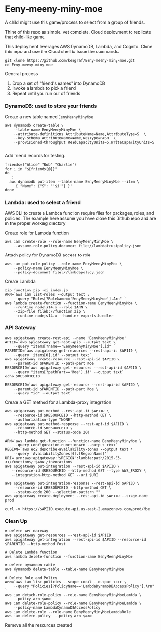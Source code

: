 # Eeny-meeny-miny-moe
A child might use this game/process to select from a group of friends.

Thing of this repo as simple, yet complete, Cloud deployment to replicate that child-like game.

This deployment leverages AWS DynamoDB, Lambda, and Cognito.  Clone this repo and use the Cloud shell to issue the commands.
```
git clone https://github.com/kengraf/Eeny-meeny-miny-moe.git
cd Eeny-meeny-miny-moe
```

General process
1) Drop a set of "friend's names" into DynamoDB
2) Invoke a lambda to pick a friend
3) Repeat until you run out of friends

### DynamoDB: used to store your friends
Create a new table named `EenyMeenyMinyMoe`
```
aws dynamodb create-table \
    --table-name EenyMeenyMinyMoe \
    --attribute-definitions AttributeName=Name,AttributeType=S  \
    --key-schema AttributeName=Name,KeyType=HASH  \
    --provisioned-throughput ReadCapacityUnits=5,WriteCapacityUnits=5
    
```
    
Add friend records for testing.  
```
friends=("Alice" "Bob" "Charlie")
for i in "${friends[@]}"
do
   : 
  aws dynamodb put-item --table-name EenyMeenyMinyMoe --item \
    '{ "Name": {"S": "'$i'"} }' 
done

```

### Lambda: used to select a friend
AWS CLI to create a Lambda function require files for packages, roles, and policies.  The example here assume you have clone this Github repo and are in the proper working diectory

Create role for Lambda function
```
aws iam create-role --role-name EenyMeenyMinyMoe \
    --assume-role-policy-document file://lambdatrustpolicy.json
```
Attach policy for DynamoDB access to role
```
aws iam put-role-policy --role-name EenyMeenyMinyMoe \
    --policy-name EenyMeenyMinyMoe \
    --policy-document file://lambdapolicy.json
```
Create Lambda
```
zip function.zip -xi index.js
ARN=`aws iam list-roles --output text \
    --query "Roles[?RoleName=='EenyMeenyMinyMoe'].Arn" `
aws lambda create-function --function-name EenyMeenyMinyMoe \
    --runtime nodejs14.x --role $ARN \
    --zip-file fileb://function.zip \
    --runtime nodejs14.x --handler exports.handler
```

### API Gateway
```
aws apigateway create-rest-api --name 'EenyMeenyMinyMoe'
APIID=`aws apigateway get-rest-apis --output text \
    --query "items[?name=='EenyMeenyMinyMoe'].id" `
PARENTID=`aws apigateway get-resources --rest-api-id $APIID \
    --query 'items[0].id' --output text`
aws apigateway create-resource --rest-api-id $APIID \
    --parent-id $PARENTID --path-part Moe
RESOURCEID=`aws apigateway get-resources --rest-api-id $APIID \
    --query "items[?pathPart=='Moe'].id" --output text`
echo $RESOURCEID

RESOURCEID=`aws apigateway get-resource --rest-api-id $APIID \
    --parent-id $PARENTID --path-part Moe \
    --query "id" --output text`

```
Create a GET method for a Lambda-proxy integration
```
aws apigateway put-method --rest-api-id $APIID \
    --resource-id $RESOURCEID --http-method GET \
    --authorization-type "NONE"
aws apigateway put-method-response --rest-api-id $APIID \
    --resource-id $RESOURCEID \
    --http-method GET --status-code 200
            
ARN=`aws lambda get-function --function-name EenyMeenyMinyMoe \
    --query Configuration.FunctionArn --output text`
REGION=`aws ec2 describe-availability-zones --output text \
    --query 'AvailabilityZones[0].[RegionName]'`
URI='arn:aws:apigateway:'$REGION':lambda:path/2015-03-31/functions/'$ARN'/invocations'
aws apigateway put-integration --rest-api-id $APIID \
   --resource-id $RESOURCEID --http-method GET --type AWS_PROXY \
   --integration-http-method GET --uri $URI
   
aws apigateway put-integration-response --rest-api-id $APIID \
    --resource-id $RESOURCEID --http-method GET \
    --status-code 200 --selection-pattern "" 
aws apigateway create-deployment --rest-api-id $APIID --stage-name prod

curl -v https://$APIID.execute-api.us-east-2.amazonaws.com/prod/Moe
```

### Clean Up
```
# Delete API Gateway
aws apigateway get-resources --rest-api-id $APIID
aws apigateway get-integration --rest-api-id $APIID --resource-id $PARENTID --http-method Post

# Delete Lambda function
aws lambda delete-function --function-name EenyMeenyMinyMoe

# Delete DynamoDB table
aws dynamodb delete-table --table-name EenyMeenyMinyMoe

# Delete Role and Policy
ARN=`aws iam list-policies --scope Local --output text \
    --query "Policies[?PolicyName=='LambdaDynamoDBAccessPolicy'].Arn" `
aws iam detach-role-policy --role-name EenyMeenyMinyMoeLambda \
    --policy-arn $ARN
aws iam delete-role-policy --role-name EenyMeenyMinyMoeLambda \
    --policy-name LambdaDynamoDBAccessPolicy
aws iam delete-role --role-name EenyMeenyMinyMoeLambdaRole
aws iam delete-policy  --policy-arn $ARN
```

Remove all the resources created

